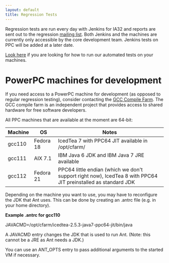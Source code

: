 ```yaml
---
layout: default 
title: Regression Tests
---
```


Regression tests are run every day with Jenkins for IA32 and reports are sent out to the regression [mailing list](/MailingLists). Both Jenkins and the machines are currently only accessible by the core development team. Jenkins tests on PPC will be added at a later date.

[Look here](/UserGuide/Testing-the-RVM_72032.html) if you are looking for how to run our automated tests on your machines.

# PowerPC machines for development

If you need access to a PowerPC machine for development (as opposed to regular regression testing), consider contacting the [GCC Compile Farm](http://gcc.gnu.org/wiki/CompileFarm). The GCC compile farm is an independent project that provides access to shared hardware for free software developers.

All PPC machines that are available at the moment are 64-bit:

| Machine | OS | Notes |
| --- | --- | --- |
| gcc110 | Fedora 18 | IcedTea 7 with PPC64 JIT available in /opt/cfarm/ |
| gcc111 | AIX 7.1 | IBM Java 6 JDK and IBM Java 7 JRE available |
| gcc112 | Fedora 21 | PPC64 little endian (which we don't support right now), IcedTea 8 with PPC64 JIT preinstalled as standard JDK  |

Depending on the machine you want to use, you may have to reconfigure the JDK that Ant uses. This can be done by creating an .antrc file (e.g. in your home directory).

**Example .antrc for gcc110**

JAVACMD=/opt/cfarm/icedtea-2.5.3-java7-ppc64-jit/bin/java

A JAVACMD entry changes the JDK that is used to run Ant. (Note: this cannot be a JRE as Ant needs a JDK.)

You can use an ANT\_OPTS entry to pass additional arguments to the started VM if necessary.

